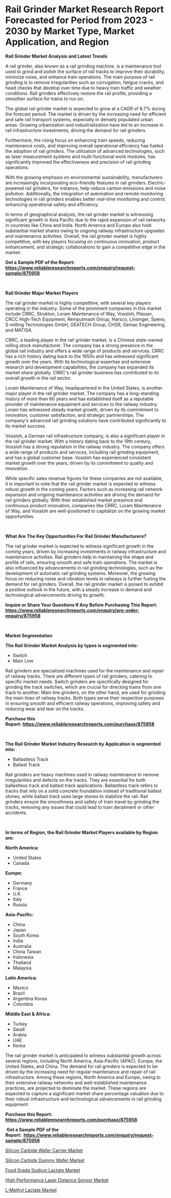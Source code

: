 <p><h1>Rail Grinder Market Research Report Forecasted for Period from 2023 -  2030 by Market Type, Market Application, and Region</h1></p><p><strong>Rail Grinder Market Analysis and Latest Trends</strong></p>
<p><p>A rail grinder, also known as a rail grinding machine, is a maintenance tool used to grind and polish the surface of rail tracks to improve their durability, minimize noise, and enhance train operations. The main purpose of rail grinding is to remove irregularities such as corrugation, fatigue cracks, and head checks that develop over time due to heavy train traffic and weather conditions. Rail grinders effectively restore the rail profile, providing a smoother surface for trains to run on.</p><p>The global rail grinder market is expected to grow at a CAGR of 6.7% during the forecast period. The market is driven by the increasing need for efficient and safe rail transport systems, especially in densely populated urban areas. Growing urbanization and industrialization have led to an increase in rail infrastructure investments, driving the demand for rail grinders.</p><p>Furthermore, the rising focus on enhancing train speeds, reducing maintenance costs, and improving overall operational efficiency has fueled the adoption of rail grinders. The utilization of advanced technologies, such as laser measurement systems and multi-functional work modules, has significantly improved the effectiveness and precision of rail grinding operations.</p><p>With the growing emphasis on environmental sustainability, manufacturers are increasingly incorporating eco-friendly features in rail grinders. Electric-powered rail grinders, for instance, help reduce carbon emissions and noise pollution. Additionally, the integration of automation and remote monitoring technologies in rail grinders enables better real-time monitoring and control, enhancing operational safety and efficiency.</p><p>In terms of geographical analysis, the rail grinder market is witnessing significant growth in Asia Pacific due to the rapid expansion of rail networks in countries like China and India. North America and Europe also hold substantial market shares owing to ongoing railway infrastructure upgrades and maintenance activities. Overall, the rail grinder market is highly competitive, with key players focusing on continuous innovation, product enhancement, and strategic collaborations to gain a competitive edge in the market.</p></p>
<p><strong>Get a Sample PDF of the Report:&nbsp; <a href="https://www.reliableresearchreports.com/enquiry/request-sample/875958">https://www.reliableresearchreports.com/enquiry/request-sample/875958</a></strong></p>
<p>&nbsp;</p>
<p><strong>Rail Grinder Major Market Players</strong></p>
<p><p>The rail grinder market is highly competitive, with several key players operating in the industry. Some of the prominent companies in this market include CRRC, Strukton, Loram Maintenance of Way, Vossloh, Plasser, CRCC High-Tech Equipment, Remputmash Group, Harsco, Linsinger, Speno, S-milling Technologies GmbH, GEATECH Group, CHSR, Gemac Engineering, and MATISA.</p><p>CRRC, a leading player in the rail grinder market, is a Chinese state-owned rolling stock manufacturer. The company has a strong presence in the global rail industry and offers a wide range of products and services. CRRC has a rich history dating back to the 1950s and has witnessed significant growth over the years. With its technological expertise and extensive research and development capabilities, the company has expanded its market share globally. CRRC's rail grinder business has contributed to its overall growth in the rail sector.</p><p>Loram Maintenance of Way, headquartered in the United States, is another major player in the rail grinder market. The company has a long-standing history of more than 60 years and has established itself as a reputable provider of maintenance equipment and services to the railway industry. Loram has witnessed steady market growth, driven by its commitment to innovation, customer satisfaction, and strategic partnerships. The company's advanced rail grinding solutions have contributed significantly to its market success.</p><p>Vossloh, a German rail infrastructure company, is also a significant player in the rail grinder market. With a history dating back to the 19th century, Vossloh has a strong reputation in the railway industry. The company offers a wide range of products and services, including rail grinding equipment, and has a global customer base. Vossloh has experienced consistent market growth over the years, driven by its commitment to quality and innovation.</p><p>While specific sales revenue figures for these companies are not available, it is important to note that the rail grinder market is expected to witness robust growth in the coming years. Factors such as increasing rail network expansion and ongoing maintenance activities are driving the demand for rail grinders globally. With their established market presence and continuous product innovation, companies like CRRC, Loram Maintenance of Way, and Vossloh are well-positioned to capitalize on the growing market opportunities.</p></p>
<p>&nbsp;</p>
<p><strong>What Are The Key Opportunities For Rail Grinder Manufacturers?</strong></p>
<p><p>The rail grinder market is expected to witness significant growth in the coming years, driven by increasing investments in railway infrastructure and maintenance activities. Rail grinders help in maintaining the shape and profile of rails, ensuring smooth and safe train operations. The market is also influenced by advancements in rail grinding technologies, such as the development of automatic rail grinding systems. Moreover, the growing focus on reducing noise and vibration levels in railways is further fueling the demand for rail grinders. Overall, the rail grinder market is poised to exhibit a positive outlook in the future, with a steady increase in demand and technological advancements driving its growth.</p></p>
<p><strong>Inquire or Share Your Questions If Any Before Purchasing This Report: <a href="https://www.reliableresearchreports.com/enquiry/pre-order-enquiry/875958">https://www.reliableresearchreports.com/enquiry/pre-order-enquiry/875958</a></strong></p>
<p>&nbsp;</p>
<p><strong>Market Segmentation</strong></p>
<p><strong>The Rail Grinder Market Analysis by types is segmented into:</strong></p>
<p><ul><li>Switch</li><li>Main Line</li></ul></p>
<p><p>Rail grinders are specialized machines used for the maintenance and repair of railway tracks. There are different types of rail grinders, catering to specific market needs. Switch grinders are specifically designed for grinding the track switches, which are crucial for directing trains from one track to another. Main line grinders, on the other hand, are used for grinding the main lines of railway tracks. Both types serve their respective purposes in ensuring smooth and efficient railway operations, improving safety and reducing wear and tear on the tracks.</p></p>
<p><strong>Purchase this Report:&nbsp;<a href="https://www.reliableresearchreports.com/purchase/875958">https://www.reliableresearchreports.com/purchase/875958</a></strong></p>
<p>&nbsp;</p>
<p><strong>The Rail Grinder Market Industry Research by Application is segmented into:</strong></p>
<p><ul><li>Ballastless Track</li><li>Ballast Track</li></ul></p>
<p><p>Rail grinders are heavy machines used in railway maintenance to remove irregularities and defects on the tracks. They are essential for both ballastless track and ballast track applications. Ballastless track refers to tracks that rely on a solid concrete foundation instead of traditional ballast stones, while ballast track uses large stones to stabilize the rail. Rail grinders ensure the smoothness and safety of train travel by grinding the tracks, removing any issues that could lead to train derailment or other accidents.</p></p>
<p>&nbsp;</p>
<p><strong>In terms of Region, the Rail Grinder Market Players available by Region are:</strong></p>
<p>
    <p> <strong> North America: </strong>
        <ul>
            <li>United States</li>
            <li>Canada</li>
        </ul>
        </p> 
    <p> <strong> Europe: </strong>
        <ul>
            <li>Germany</li>
            <li>France</li>
            <li>U.K.</li>
            <li>Italy</li>
            <li>Russia</li>
        </ul>
        </p> 
    <p> <strong> Asia-Pacific: </strong>
        <ul>
            <li>China</li>
            <li>Japan</li>
            <li>South Korea</li>
            <li>India</li>
            <li>Australia</li>
            <li>China Taiwan</li>
            <li>Indonesia</li>
            <li>Thailand</li>
            <li>Malaysia</li>
        </ul>
        </p> 
    <p> <strong> Latin America: </strong>
        <ul>
            <li>Mexico</li>
            <li>Brazil</li>
            <li>Argentina Korea</li>
            <li>Colombia</li>
        </ul>
        </p> 
    <p> <strong> Middle East & Africa: </strong>
        <ul>
            <li>Turkey</li>
            <li>Saudi</li>
            <li>Arabia</li>
            <li>UAE</li>
            <li>Korea</li>
        </ul>
    </p>
    </p>
<p><p>The rail grinder market is anticipated to witness substantial growth across several regions, including North America, Asia-Pacific (APAC), Europe, the United States, and China. The demand for rail grinders is expected to be driven by the increasing need for regular maintenance and repair of rail infrastructure. Among these regions, North America and Europe, owing to their extensive railway networks and well-established maintenance practices, are projected to dominate the market. These regions are expected to capture a significant market share percentage valuation due to their robust infrastructure and technological advancements in rail grinding equipment.</p></p>
<p><strong>Purchase this Report: <a href="https://www.reliableresearchreports.com/purchase/875958">https://www.reliableresearchreports.com/purchase/875958</a></strong></p>
<p>&nbsp;<strong>Get a Sample PDF of the Report:&nbsp;&nbsp;<a href="https://www.reliableresearchreports.com/enquiry/request-sample/875958">https://www.reliableresearchreports.com/enquiry/request-sample/875958</a></strong></p>
<p><strong></strong></p>
<p><p><a href="https://www.linkedin.com/pulse/silicon-carbide-wafer-carrier-market-research-report-unlocks-j3hke/">Silicon Carbide Wafer Carrier Market</a></p><p><a href="https://www.linkedin.com/pulse/silicon-carbide-dummy-wafer-market-size-growth-forecast-qwise/">Silicon Carbide Dummy Wafer Market</a></p><p><a href="https://medium.com/@christinascott1938/food-grade-sodium-lactate-market-the-key-to-successful-business-strategy-forecast-till-2030-2a82f855f941">Food Grade Sodium Lactate Market</a></p><p><a href="https://www.linkedin.com/pulse/high-performance-laser-distance-sensor-market-size-growth-forecast-lzjxe/">High Performance Laser Distance Sensor Market</a></p><p><a href="https://medium.com/@deniseharvey70/l-methyl-lactate-market-analysis-and-sze-forecasted-for-period-from-2023-to-2030-865561846681">L-Methyl Lactate Market</a></p></p>